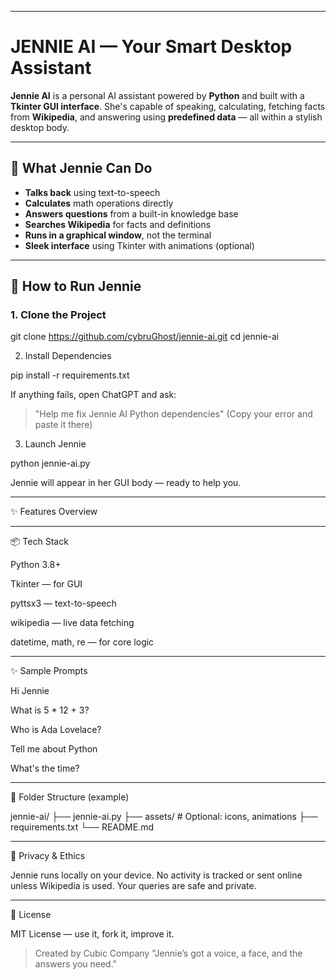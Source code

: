 

---

# JENNIE AI — Your Smart Desktop Assistant

**Jennie AI** is a personal AI assistant powered by **Python** and built with a **Tkinter GUI interface**. She's capable of speaking, calculating, fetching facts from **Wikipedia**, and answering using **predefined data** — all within a stylish desktop body.

---

## 🧠 What Jennie Can Do

- **Talks back** using text-to-speech
- **Calculates** math operations directly
- **Answers questions** from a built-in knowledge base
- **Searches Wikipedia** for facts and definitions
- **Runs in a graphical window**, not the terminal
- **Sleek interface** using Tkinter with animations (optional)

---

## 🚀 How to Run Jennie

### 1. Clone the Project

git clone https://github.com/cybruGhost/jennie-ai.git
cd jennie-ai

2. Install Dependencies

pip install -r requirements.txt

If anything fails, open ChatGPT and ask:

> "Help me fix Jennie AI Python dependencies"
(Copy your error and paste it there)



3. Launch Jennie

python jennie-ai.py

Jennie will appear in her GUI body — ready to help you.


---

✨ Features Overview


---

📦 Tech Stack

Python 3.8+

Tkinter — for GUI

pyttsx3 — text-to-speech

wikipedia — live data fetching

datetime, math, re — for core logic



---

✨ Sample Prompts

Hi Jennie

What is 5 * 12 + 3?

Who is Ada Lovelace?

Tell me about Python

What's the time?



---

🧱 Folder Structure (example)

jennie-ai/
├── jennie-ai.py
├── assets/             # Optional: icons, animations
├── requirements.txt
└── README.md


---

🔐 Privacy & Ethics

Jennie runs locally on your device. No activity is tracked or sent online unless Wikipedia is used. Your queries are safe and private.


---

🪪 License

MIT License — use it, fork it, improve it.

> Created by Cubic Company
"Jennie’s got a voice, a face, and the answers you need."


